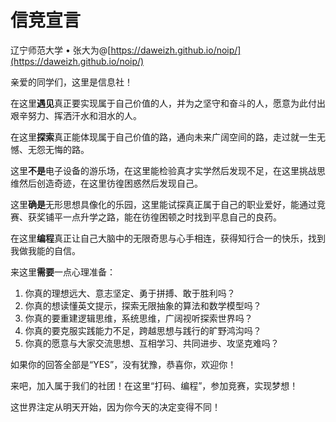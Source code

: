 # 信竞宣言

辽宁师范大学 &bull; 张大为@[https://daweizh.github.io/noip/](https://daweizh.github.io/noip/)

亲爱的同学们，这里是信息社！

在这里**遇见**真正要实现属于自己价值的人，并为之坚守和奋斗的人，愿意为此付出艰辛努力、挥洒汗水和泪水的人。

在这里**探索**真正能体现属于自己价值的路，通向未来广阔空间的路，走过就一生无憾、无怨无悔的路。

这里**不是**电子设备的游乐场，在这里能检验真才实学然后发现不足，在这里挑战思维然后创造奇迹，在这里彷徨困惑然后发现自己。

这里**确是**无形思想具像化的乐园，这里能试探真正属于自己的职业爱好，能通过竞赛、获奖铺平一点升学之路，能在彷徨困顿之时找到平息自己的良药。

在这里**编程**真正让自己大脑中的无限奇思与心手相连，获得知行合一的快乐，找到我做我能的自信。

来这里**需要**一点心理准备：

1. 你真的理想远大、意志坚定、勇于拼搏、敢于胜利吗？
2. 你真的想读懂英文提示，探索无限抽象的算法和数学模型吗？
3. 你真的要重建逻辑思维，系统思维，广阔视听探索世界吗？
4. 你真的要克服实践能力不足，跨越思想与践行的旷野鸿沟吗？
5. 你真的愿意与大家交流思想、互相学习、共同进步、攻坚克难吗？

如果你的回答全部是“YES”，没有犹豫，恭喜你，欢迎你！ 

来吧，加入属于我们的社团！在这里“打码、编程”，参加竞赛，实现梦想！

这世界注定从明天开始，因为你今天的决定变得不同！

